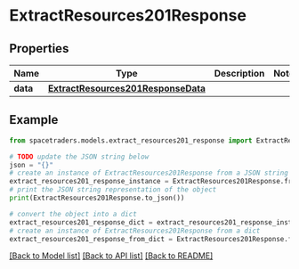 # ExtractResources201Response



## Properties

Name | Type | Description | Notes
------------ | ------------- | ------------- | -------------
**data** | [**ExtractResources201ResponseData**](ExtractResources201ResponseData.md) |  | 

## Example

```python
from spacetraders.models.extract_resources201_response import ExtractResources201Response

# TODO update the JSON string below
json = "{}"
# create an instance of ExtractResources201Response from a JSON string
extract_resources201_response_instance = ExtractResources201Response.from_json(json)
# print the JSON string representation of the object
print(ExtractResources201Response.to_json())

# convert the object into a dict
extract_resources201_response_dict = extract_resources201_response_instance.to_dict()
# create an instance of ExtractResources201Response from a dict
extract_resources201_response_from_dict = ExtractResources201Response.from_dict(extract_resources201_response_dict)
```
[[Back to Model list]](../README.md#documentation-for-models) [[Back to API list]](../README.md#documentation-for-api-endpoints) [[Back to README]](../README.md)


